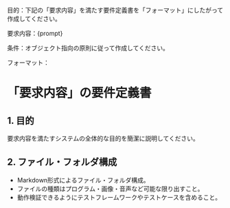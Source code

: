 目的：下記の「要求内容」を満たす要件定義書を「フォーマット」にしたがって作成してください。

要求内容：{prompt}

条件：オブジェクト指向の原則に従って作成してください。

フォーマット：

# 「要求内容」の要件定義書

## 1. 目的
要求内容を満たすシステムの全体的な目的を簡潔に説明してください。

## 2. ファイル・フォルダ構成
- Markdown形式によるファイル・フォルダ構成。
- ファイルの種類はプログラム・画像・音声など可能な限り出すこと。
- 動作検証できるようにテストフレームワークやテストケースを含めること。

